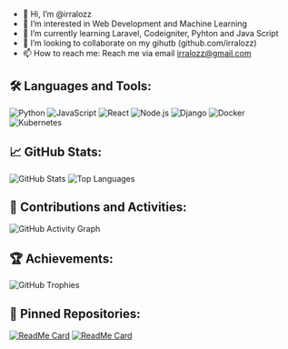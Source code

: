 - 👋 Hi, I’m @irralozz
- 👀 I’m interested in Web Development and Machine Learning
- 🌱 I’m currently learning Laravel, Codeigniter, Pyhton and Java Script
- 💞️ I’m looking to collaborate on my gihutb (github.com/irralozz)
- 📫 How to reach me: Reach me via email irralozz@gmail.com

<!---
irralozz/irralozz is a ✨ special ✨ repository because its `README.md` (this file) appears on your GitHub profile.
You can click the Preview link to take a look at your changes.
--->
## 🛠 Languages and Tools:

![Python](https://img.shields.io/badge/-Python-000?&logo=Python)
![JavaScript](https://img.shields.io/badge/-JavaScript-000?&logo=JavaScript)
![React](https://img.shields.io/badge/-React-000?&logo=React)
![Node.js](https://img.shields.io/badge/-Node.js-000?&logo=Node.js)
![Django](https://img.shields.io/badge/-Django-000?&logo=Django)
![Docker](https://img.shields.io/badge/-Docker-000?&logo=Docker)
![Kubernetes](https://img.shields.io/badge/-Kubernetes-000?&logo=Kubernetes)

## 📈 GitHub Stats:

![GitHub Stats](https://github-readme-stats.vercel.app/api?username=your-username&show_icons=true&hide_border=true&theme=radical)
![Top Languages](https://github-readme-stats.vercel.app/api/top-langs/?username=your-username&layout=compact&hide_border=true&theme=radical)

## 🚀 Contributions and Activities:

![GitHub Activity Graph](https://activity-graph.herokuapp.com/graph?username=your-username&theme=github)

## 🏆 Achievements:

![GitHub Trophies](https://github-profile-trophy.vercel.app/?username=your-username&theme=radical&no-frame=true&margin-w=15)

## 📌 Pinned Repositories:

[![ReadMe Card](https://github-readme-stats.vercel.app/api/pin/?username=your-username&repo=your-repo&theme=radical)](https://github.com/your-username/your-repo)
[![ReadMe Card](https://github-readme-stats.vercel.app/api/pin/?username=your-username&repo=your-repo&theme=radical)](https://github.com/your-username/your-repo)
